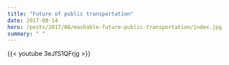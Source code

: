 ```yaml
---
title: "Future of public transportation"
date: 2017-08-14
hero: /posts/2017/08/mashable-future-public-transportation/index.jpg
summary: " "
---
```


{{< youtube 3eJfS1QFrjg >}}
